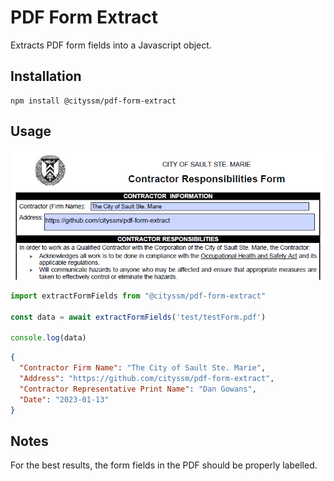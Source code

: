 # PDF Form Extract

Extracts PDF form fields into a Javascript object.

## Installation

    npm install @cityssm/pdf-form-extract

## Usage

![PDF Screenshot](test/testForm.png)

```javascript
import extractFormFields from "@cityssm/pdf-form-extract"

const data = await extractFormFields('test/testForm.pdf')

console.log(data)
```

```json
{
  "Contractor Firm Name": "The City of Sault Ste. Marie",
  "Address": "https://github.com/cityssm/pdf-form-extract",
  "Contractor Representative Print Name": "Dan Gowans",
  "Date": "2023-01-13"
}
```

## Notes

For the best results, the form fields in the PDF should be properly labelled.
